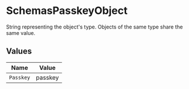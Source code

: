 # SchemasPasskeyObject

String representing the object's type. Objects of the same type share the same value.



## Values

| Name      | Value     |
| --------- | --------- |
| `Passkey` | passkey   |